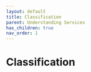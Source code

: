 ```yaml
---
layout: default
title: Classification
parent: Understanding Services
has_children: true
nav_order: 1
---
```


# Classification

